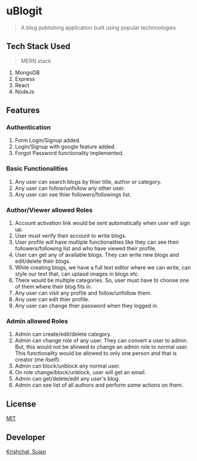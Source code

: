 # uBlogit
> A blog publishing application built using popular technnologies

## Tech Stack Used

> MERN stack
1. MongoDB
2. Express
3. React
4. NodeJs

## Features 

### Authentication 
1. Form Login/Signup added.
2. Login/Signup with google feature added. 
3. Forgot Password functionality implemented. 

### Basic Functionalities
1. Any user can search blogs by thier title, author or category. 
2. Any user can follow/unfollow any other user. 
3. Any user can see thier followers/followings list.

### Author/Viewer allowed Roles 
1. Account activation link would be sent automatically when user will sign up. 
2. User must verify their account to write blogs. 
2. User profile will have multiple functionalities like they can see their followers/following list and who have viewed their profile.
3. User can get any of available blogs. They can write new blogs and edit/delete their blogs.
4. While creating blogs, we have a full text editor where we can write, can style our text that, can uplaod images in blogs etc. 
5. There would be multiple categories. So, user must have to choose one of them where their blog fits in. 
6. Any user can visit any profile and follow/unfollow them.
7. Any user can edit thier profile. 
8. Any user can change thier password when they logged in. 

### Admin allowed Roles
1. Admin can create/edit/delete category. 
2. Admin can change role of any user. They can convert a user to admin. But, this would not be allowed to change an admin role to normal user. This functionality would be allowed to only one person and that is creator (me itself).  
3. Admin can block/unblock any normal user.
4. On role change/block/unblock, user will get an email.  
5. Admin can get/delete/edit any user's blog.
6. Admin can see list of all authors and perform some actions on them.


## License
[MIT](https://choosealicense.com/licenses/mit/)

## Developer 
[Krishchal, Sujan](https://github.com/...)